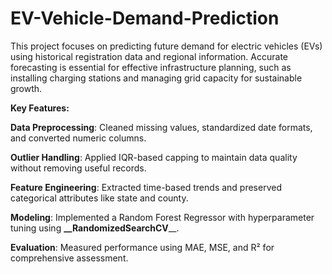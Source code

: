 # EV-Vehicle-Demand-Prediction
This project focuses on predicting future demand for electric vehicles (EVs) using historical registration data and regional information. Accurate forecasting is essential for effective infrastructure planning, such as installing charging stations and managing grid capacity for sustainable growth.

**Key Features:**

**Data Preprocessing**: Cleaned missing values, standardized date formats, and converted numeric columns.

**Outlier Handling**: Applied IQR-based capping to maintain data quality without removing useful records.

**Feature Engineering**: Extracted time-based trends and preserved categorical attributes like state and county.

**Modeling**: Implemented a Random Forest Regressor with hyperparameter tuning using **__RandomizedSearchCV**__.

**Evaluation**: Measured performance using MAE, MSE, and R² for comprehensive assessment.
